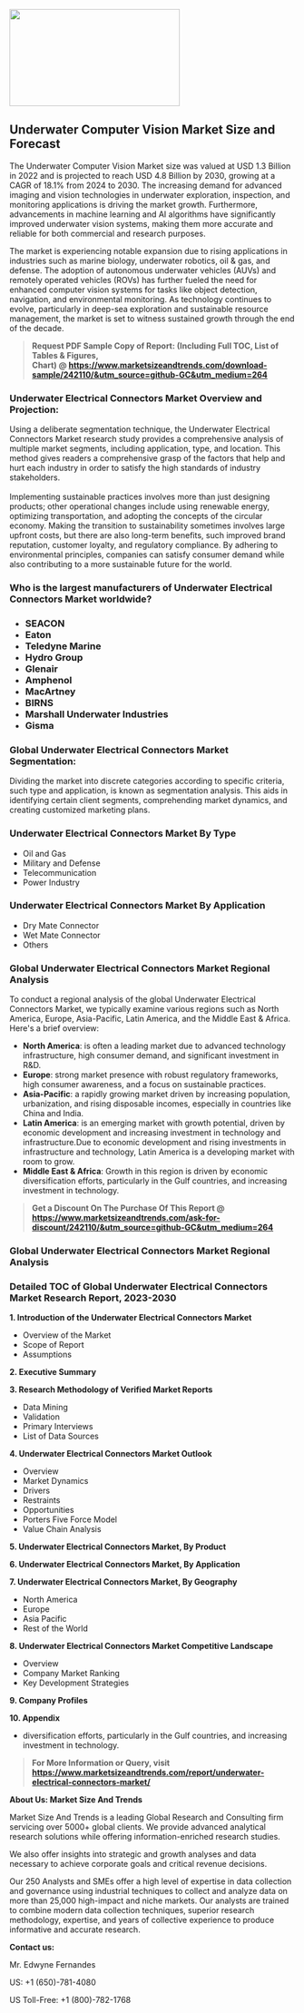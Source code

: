 <p><img class="alignnone size-medium wp-image-20088" src="https://ffe5etoiles.com/wp-content/uploads/2024/12/MST1-300x171.png" alt="" width="300" height="171" /></p><h2>Underwater Computer Vision Market Size and Forecast</h2><p>The Underwater Computer Vision Market size was valued at USD 1.3 Billion in 2022 and is projected to reach USD 4.8 Billion by 2030, growing at a CAGR of 18.1% from 2024 to 2030. The increasing demand for advanced imaging and vision technologies in underwater exploration, inspection, and monitoring applications is driving the market growth. Furthermore, advancements in machine learning and AI algorithms have significantly improved underwater vision systems, making them more accurate and reliable for both commercial and research purposes.</p><p>The market is experiencing notable expansion due to rising applications in industries such as marine biology, underwater robotics, oil & gas, and defense. The adoption of autonomous underwater vehicles (AUVs) and remotely operated vehicles (ROVs) has further fueled the need for enhanced computer vision systems for tasks like object detection, navigation, and environmental monitoring. As technology continues to evolve, particularly in deep-sea exploration and sustainable resource management, the market is set to witness sustained growth through the end of the decade.</p></p><blockquote id="" class=""><strong>Request PDF Sample Copy of Report: (Including Full TOC, List of Tables &amp; Figures, Chart)&nbsp;@&nbsp;<strong><a href="https://www.marketsizeandtrends.com/download-sample/242110/&utm_source=github-GC&utm_medium=264" target="_blank">https://www.marketsizeandtrends.com/download-sample/242110/&utm_source=github-GC&utm_medium=264</a></strong></strong></blockquote><h3 id="" class="">Underwater Electrical Connectors Market&nbsp;Overview and Projection:</h3><p id="" class="">Using a deliberate segmentation technique, the Underwater Electrical Connectors Market research study provides a comprehensive analysis of multiple market segments, including application, type, and location. This method gives readers a comprehensive grasp of the factors that help and hurt each industry in order to satisfy the high standards of industry stakeholders. <br /> <br />Implementing sustainable practices involves more than just designing products; other operational changes include using renewable energy, optimizing transportation, and adopting the concepts of the circular economy. Making the transition to sustainability sometimes involves large upfront costs, but there are also long-term benefits, such improved brand reputation, customer loyalty, and regulatory compliance. By adhering to environmental principles, companies can satisfy consumer demand while also contributing to a more sustainable future for the world.</p><h3 id="" class="">Who is the largest manufacturers of&nbsp;Underwater Electrical Connectors Market worldwide?</h3><h3 class=""><p><ul><li>SEACON </li><li> Eaton </li><li> Teledyne Marine </li><li> Hydro Group </li><li> Glenair </li><li> Amphenol </li><li> MacArtney </li><li> BIRNS </li><li> Marshall Underwater Industries </li><li> Gisma</li></ul></p></h3><h3 id="" class="">Global&nbsp;Underwater Electrical Connectors Market Segmentation:</h3><p id="" class="">Dividing the market into discrete categories according to specific criteria, such type and application, is known as segmentation analysis. This aids in identifying certain client segments, comprehending market dynamics, and creating customized marketing plans.</p><h3 id="" class="">Underwater Electrical Connectors Market&nbsp;By Type</h3><p><p><ul><li>Oil and Gas</li><li> Military and Defense</li><li> Telecommunication</li><li> Power Industry</p></li></ul></p></p><h3 id="" class="">Underwater Electrical Connectors Market&nbsp;By Application</h3><p class=""><p><ul><li>Dry Mate Connector</li><li> Wet Mate Connector</li><li> Others</li></ul></p></p><h3 id="" class="">Global Underwater Electrical Connectors Market Regional Analysis</h3><p id="" class="">To conduct a regional analysis of the global Underwater Electrical Connectors Market, we typically examine various regions such as North America, Europe, Asia-Pacific, Latin America, and the Middle East &amp; Africa. Here's a brief overview:</p><ul><li><strong>North America</strong>: is often a leading market due to advanced technology infrastructure, high consumer demand, and significant investment in R&amp;D.</li><li><strong>Europe</strong>: strong market presence with robust regulatory frameworks, high consumer awareness, and a focus on sustainable practices.</li><li><strong>Asia-Pacific</strong>: a rapidly growing market driven by increasing population, urbanization, and rising disposable incomes, especially in countries like China and India.</li><li><strong>Latin America</strong>: is an emerging market with growth potential, driven by economic development and increasing investment in technology and infrastructure.Due to economic development and rising investments in infrastructure and technology, Latin America is a developing market with room to grow.</li><li><strong>Middle East &amp; Africa</strong>: Growth in this region is driven by economic diversification efforts, particularly in the Gulf countries, and increasing investment in technology.</li></ul><blockquote id="" class=""><strong>Get a Discount On The Purchase Of This Report @ <strong><a href="https://www.marketsizeandtrends.com/ask-for-discount/242110/&utm_source=github-GC&utm_medium=264" target="_blank">https://www.marketsizeandtrends.com/ask-for-discount/242110/&utm_source=github-GC&utm_medium=264</a></strong></strong></blockquote><h3 id="" class="">Global Underwater Electrical Connectors Market Regional Analysis</h3><h3 id="" class="">Detailed TOC of Global Underwater Electrical Connectors Market Research Report, 2023-2030</h3><p id="" class=""><strong>1. Introduction of the Underwater Electrical Connectors Market</strong></p><ul><li>Overview of the Market</li><li>Scope of Report</li><li>Assumptions</li></ul><p id="" class=""><strong>2. Executive Summary</strong></p><p id="" class=""><strong>3. Research Methodology of Verified Market Reports</strong></p><ul><li>Data Mining</li><li>Validation</li><li>Primary Interviews</li><li>List of Data Sources</li></ul><p id="" class=""><strong>4. Underwater Electrical Connectors Market Outlook</strong></p><ul><li>Overview</li><li>Market Dynamics</li><li>Drivers</li><li>Restraints</li><li>Opportunities</li><li>Porters Five Force Model</li><li>Value Chain Analysis</li></ul><p id="" class=""><strong>5. Underwater Electrical Connectors Market, By Product</strong></p><p id="" class=""><strong>6. Underwater Electrical Connectors Market, By Application</strong></p><p id="" class=""><strong>7. Underwater Electrical Connectors Market, By Geography</strong></p><ul><li>North America</li><li>Europe</li><li>Asia Pacific</li><li>Rest of the World</li></ul><p id="" class=""><strong>8. Underwater Electrical Connectors Market Competitive Landscape</strong></p><ul><li>Overview</li><li>Company Market Ranking</li><li>Key Development Strategies</li></ul><p id="" class=""><strong>9. Company Profiles</strong></p><p id="" class=""><strong>10. Appendix</strong></p><ul><li>diversification efforts, particularly in the Gulf countries, and increasing investment in technology.</li></ul><blockquote id="" class=""><strong>For More Information or Query, visit <strong><strong><a href="https://www.marketsizeandtrends.com/report/underwater-electrical-connectors-market/" target="_blank">https://www.marketsizeandtrends.com/report/underwater-electrical-connectors-market/</a></strong></strong></strong></blockquote><p id="" class=""><strong>About Us: Market Size And Trends</strong></p><p id="" class="">Market Size And Trends is a leading Global Research and Consulting firm servicing over 5000+ global clients. We provide advanced analytical research solutions while offering information-enriched research studies.</p><p id="" class="">We also offer insights into strategic and growth analyses and data necessary to achieve corporate goals and critical revenue decisions.</p><p id="" class="">Our 250 Analysts and SMEs offer a high level of expertise in data collection and governance using industrial techniques to collect and analyze data on more than 25,000 high-impact and niche markets. Our analysts are trained to combine modern data collection techniques, superior research methodology, expertise, and years of collective experience to produce informative and accurate research.</p><p id="" class=""><strong>Contact us:</strong></p><p id="" class="">Mr. Edwyne Fernandes</p><p id="" class="">US: +1 (650)-781-4080</p><p id="" class="">US Toll-Free: +1 (800)-782-1768</p>
